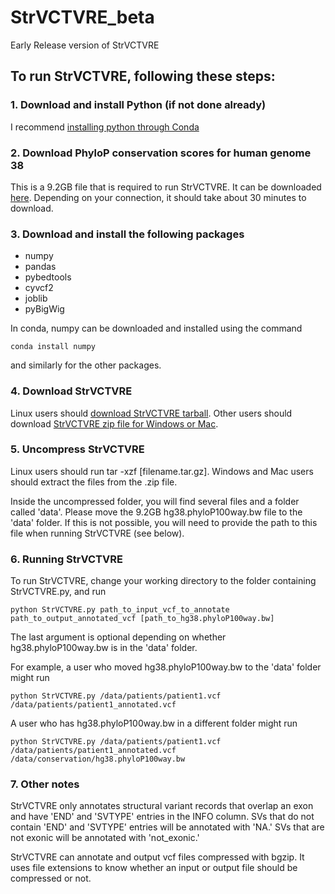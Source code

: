 # StrVCTVRE_beta
Early Release version of StrVCTVRE

## To run StrVCTVRE, following these steps:

### 1. Download and install Python (if not done already)
I recommend [installing python through Conda](https://docs.conda.io/projects/conda/en/latest/user-guide/install/)

### 2. Download PhyloP conservation scores for human genome 38
This is a 9.2GB file that is required to run StrVCTVRE. It can be downloaded [here](http://hgdownload.cse.ucsc.edu/goldenpath/hg38/phyloP100way/hg38.phyloP100way.bw). Depending on your connection, it should take about 30 minutes to download.

### 3. Download and install the following packages
* numpy
* pandas
* pybedtools
* cyvcf2
* joblib
* pyBigWig

In conda, numpy can be downloaded and installed using the command 
```
conda install numpy
```
and similarly for the other packages.

### 4. Download StrVCTVRE
Linux users should [download StrVCTVRE tarball](https://github.com/andrewSharo/StrVCTVRE_beta/archive/v.0.1.tar.gz). Other users should download [StrVCTVRE zip file for Windows or Mac](https://github.com/andrewSharo/StrVCTVRE_beta/archive/v.0.1.zip). 

### 5. Uncompress StrVCTVRE
Linux users should run tar -xzf \[filename.tar.gz\]. Windows and Mac users should extract the files from the .zip file. 

Inside the uncompressed folder, you will find several files and a folder called 'data'. Please move the 9.2GB hg38.phyloP100way.bw file to the 'data' folder. If this is not possible, you will need to provide the path to this file when running StrVCTVRE (see below).

### 6. Running StrVCTVRE
To run StrVCTVRE, change your working directory to the folder containing StrVCTVRE.py, and run 
```
python StrVCTVRE.py path_to_input_vcf_to_annotate path_to_output_annotated_vcf [path_to_hg38.phyloP100way.bw]
``` 
The last argument is optional depending on whether hg38.phyloP100way.bw is in the 'data' folder. 

For example, a user who moved hg38.phyloP100way.bw to the 'data' folder might run
```
python StrVCTVRE.py /data/patients/patient1.vcf /data/patients/patient1_annotated.vcf
```
A user who has hg38.phyloP100way.bw in a different folder might run
```
python StrVCTVRE.py /data/patients/patient1.vcf /data/patients/patient1_annotated.vcf /data/conservation/hg38.phyloP100way.bw
```

### 7. Other notes
StrVCTVRE only annotates structural variant records that overlap an exon and have 'END' and 'SVTYPE' entries in the INFO column. SVs that do not contain 'END' and 'SVTYPE' entries will be annotated with 'NA.' SVs that are not exonic will be annotated with 'not_exonic.'

StrVCTVRE can annotate and output vcf files compressed with bgzip. It uses file extensions to know whether an input or output file should be compressed or not.

